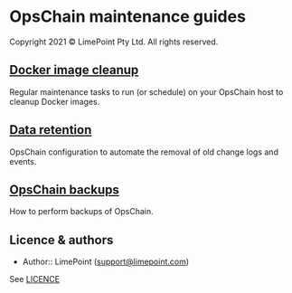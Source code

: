 # OpsChain maintenance guides

Copyright 2021 © LimePoint Pty Ltd. All rights reserved.

## [Docker image cleanup](docker_image_cleanup.md)

Regular maintenance tasks to run (or schedule) on your OpsChain host to cleanup Docker images.

## [Data retention](data_retention.md)

OpsChain configuration to automate the removal of old change logs and events.

## [OpsChain backups](backups.md)

How to perform backups of OpsChain.

## Licence & authors

- Author:: LimePoint (support@limepoint.com)

See [LICENCE](../../../LICENCE)
